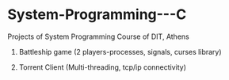# System-Programming---C
Projects of System Programming Course of DIT, Athens

1. Battleship game (2 players-processes, signals, curses library)

2. Torrent Client (Multi-threading, tcp/ip connectivity)
